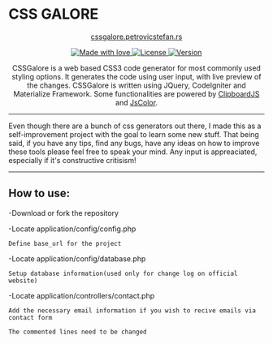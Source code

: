 # CSS GALORE

<p align="center">
<a href="http://cssgalore.petrovicstefan.rs" target="_blank">cssgalore.petrovicstefan.rs</a>
</p>

<p align="center">
  <a href="#">
    <img src="https://img.shields.io/badge/made%20with-love-E760A4.svg" alt="Made with love">
  </a>
  <a href="https://cssgalore.mit-license.org/" target="_blank">
    <img src="https://img.shields.io/badge/license-MIT-green.svg" alt="License">
  </a>
  <a href="https://github.com/petrovicstefanrs/cssgalore/releases" target="_blank">
    <img src="https://img.shields.io/badge/version-0.7.0-f39f37.svg" alt="Version">
  </a>
</p>

<p align="center">
CSSGalore is a web based CSS3 code generator for most commonly used styling options. It generates the code using user input, 	with live preview of the changes. CSSGalore is written using JQuery, CodeIgniter and Materialize Framework. Some functionalities are powered by <a href="https://clipboardjs.com/">ClipboardJS</a> and <a href="http://jscolor.com/">JsColor</a>.
</p>

---

Even though there are a bunch of css generators out there, I made this as a self-improvement project with the goal to learn some new stuff. That being said, if you have any tips, find any bugs, have any ideas on how to improve these tools please feel free to speak your mind. Any input is appreaciated, especially if it's constructive critisism!

---

## How to use:

-Download or fork the repository

-Locate application/config/config.php

	Define base_url for the project
  
-Locate application/config/database.php
 
	Setup database information(used only for change log on official website)
  
-Locate application/controllers/contact.php
  
 	Add the necessary email information if you wish to recive emails via contact form
  
 	The commented lines need to be changed
